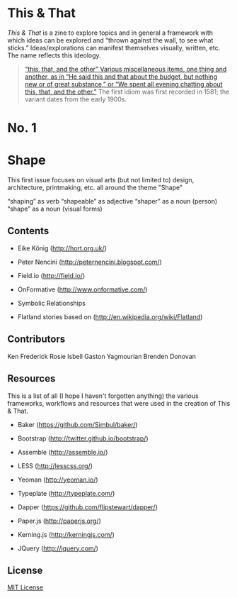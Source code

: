 This & That
======

*This & That* is a zine to explore topics and in general a framework with which ideas can be explored and “thrown against the wall, to see what sticks.” Ideas/explorations can manifest themselves visually, written, etc. The name reflects this ideology.

> [“this, that, and the other” Various miscellaneous items, one thing and another, as in “He said this and that about the budget, but nothing new or of great substance,” or “We spent all evening chatting about this, that, and the other.”](http://idioms.yourdictionary.com/this-and-that)
> The first idiom was first recorded in 1581; the variant dates from the early 1900s.



No. 1
======
Shape
======

This first issue focuses on visual arts (but not limited to) design, architecture, printmaking, etc. all around the theme "Shape"

“shaping” as verb
“shapeable” as adjective
“shaper” as a noun (person)
“shape” as a noun (visual forms)



Contents
------

* Eike König
(http://hort.org.uk/)

* Peter Nencini
(http://peternencini.blogspot.com/)

* Field.io
(http://field.io/)

* OnFormative
(http://www.onformative.com/)

* Symbolic Relationships

* Flatland stories
based on (http://en.wikipedia.org/wiki/Flatland)



Contributors
------

Ken Frederick
Rosie Isbell
Gaston Yagmourian
Brenden Donovan




Resources
------

This is a list of all (I hope I haven't forgotten anything) the various frameworks, workflows and resources that were used in the creation of This & That.

* Baker
(https://github.com/Simbul/baker/)

* Bootstrap
(http://twitter.github.io/bootstrap/)

* Assemble
(http://assemble.io/)

* LESS
(http://lesscss.org/)

* Yeoman
(http://yeoman.io/)

* Typeplate
(http://typeplate.com/)

* Dapper
(https://github.com/flipstewart/dapper/)

* Paper.js
(http://paperjs.org/)

* Kerning.js
(http://kerningjs.com/)

* JQuery
(http://jquery.com/)



License
------
[MIT License](http://en.wikipedia.org/wiki/MIT_License)


